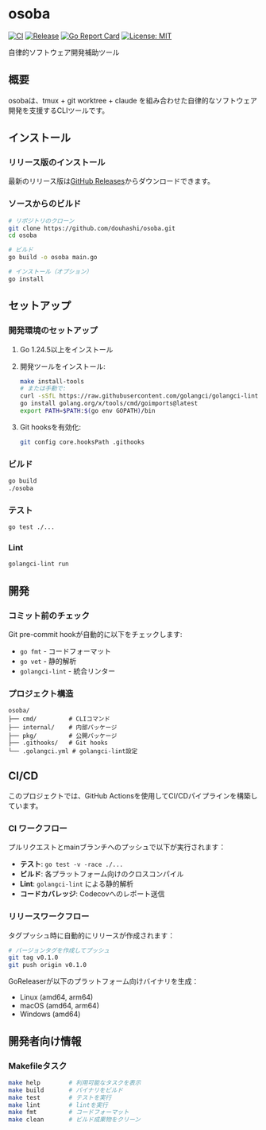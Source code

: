 # osoba

[![CI](https://github.com/douhashi/osoba/actions/workflows/ci.yml/badge.svg)](https://github.com/douhashi/osoba/actions/workflows/ci.yml)
[![Release](https://github.com/douhashi/osoba/actions/workflows/release.yml/badge.svg)](https://github.com/douhashi/osoba/actions/workflows/release.yml)
[![Go Report Card](https://goreportcard.com/badge/github.com/douhashi/osoba)](https://goreportcard.com/report/github.com/douhashi/osoba)
[![License: MIT](https://img.shields.io/badge/License-MIT-yellow.svg)](https://opensource.org/licenses/MIT)

自律的ソフトウェア開発補助ツール

## 概要

osobaは、tmux + git worktree + claude を組み合わせた自律的なソフトウェア開発を支援するCLIツールです。

## インストール

### リリース版のインストール

最新のリリース版は[GitHub Releases](https://github.com/douhashi/osoba/releases)からダウンロードできます。

### ソースからのビルド

```bash
# リポジトリのクローン
git clone https://github.com/douhashi/osoba.git
cd osoba

# ビルド
go build -o osoba main.go

# インストール（オプション）
go install
```

## セットアップ

### 開発環境のセットアップ

1. Go 1.24.5以上をインストール
2. 開発ツールをインストール:
   ```bash
   make install-tools
   # または手動で:
   curl -sSfL https://raw.githubusercontent.com/golangci/golangci-lint/master/install.sh | sh -s -- -b $(go env GOPATH)/bin latest
   go install golang.org/x/tools/cmd/goimports@latest
   export PATH=$PATH:$(go env GOPATH)/bin
   ```

3. Git hooksを有効化:
   ```bash
   git config core.hooksPath .githooks
   ```

### ビルド

```bash
go build
./osoba
```

### テスト

```bash
go test ./...
```

### Lint

```bash
golangci-lint run
```

## 開発

### コミット前のチェック

Git pre-commit hookが自動的に以下をチェックします:
- `go fmt` - コードフォーマット
- `go vet` - 静的解析
- `golangci-lint` - 統合リンター

### プロジェクト構造

```
osoba/
├── cmd/         # CLIコマンド
├── internal/    # 内部パッケージ
├── pkg/         # 公開パッケージ
├── .githooks/   # Git hooks
└── .golangci.yml # golangci-lint設定
```

## CI/CD

このプロジェクトでは、GitHub Actionsを使用してCI/CDパイプラインを構築しています。

### CI ワークフロー

プルリクエストとmainブランチへのプッシュで以下が実行されます：

- **テスト**: `go test -v -race ./...`
- **ビルド**: 各プラットフォーム向けのクロスコンパイル
- **Lint**: `golangci-lint` による静的解析
- **コードカバレッジ**: Codecovへのレポート送信

### リリースワークフロー

タグプッシュ時に自動的にリリースが作成されます：

```bash
# バージョンタグを作成してプッシュ
git tag v0.1.0
git push origin v0.1.0
```

GoReleaserが以下のプラットフォーム向けバイナリを生成：
- Linux (amd64, arm64)
- macOS (amd64, arm64)
- Windows (amd64)

## 開発者向け情報

### Makefileタスク

```bash
make help        # 利用可能なタスクを表示
make build       # バイナリをビルド
make test        # テストを実行
make lint        # lintを実行
make fmt         # コードフォーマット
make clean       # ビルド成果物をクリーン
```